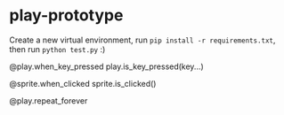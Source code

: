 # play-prototype

Create a new virtual environment, run `pip install -r requirements.txt`, then run `python test.py` :)


@play.when_key_pressed
play.is_key_pressed(key...)

@sprite.when_clicked
sprite.is_clicked()

@play.repeat_forever

